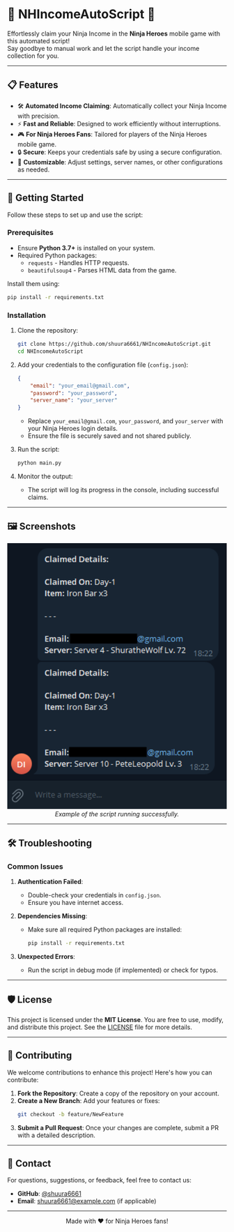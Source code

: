 # 🌟 NHIncomeAutoScript 🌟

Effortlessly claim your Ninja Income in the **Ninja Heroes** mobile game with this automated script!  
Say goodbye to manual work and let the script handle your income collection for you.

---

## 📋 Features

- 🛠 **Automated Income Claiming**: Automatically collect your Ninja Income with precision.
- ⚡ **Fast and Reliable**: Designed to work efficiently without interruptions.
- 🎮 **For Ninja Heroes Fans**: Tailored for players of the Ninja Heroes mobile game.
- 🔒 **Secure**: Keeps your credentials safe by using a secure configuration.
- 🔧 **Customizable**: Adjust settings, server names, or other configurations as needed.

---

## 🚀 Getting Started

Follow these steps to set up and use the script:

### Prerequisites
- Ensure **Python 3.7+** is installed on your system.
- Required Python packages:
  - `requests` - Handles HTTP requests.
  - `beautifulsoup4` - Parses HTML data from the game.

Install them using:
```bash
pip install -r requirements.txt
```

### Installation
1. Clone the repository:
   ```bash
   git clone https://github.com/shuura6661/NHIncomeAutoScript.git
   cd NHIncomeAutoScript
   ```

2. Add your credentials to the configuration file (`config.json`):
   ```json
   {
       "email": "your_email@gmail.com",
       "password": "your_password",
       "server_name": "your_server"
   }
   ```
   - Replace `your_email@gmail.com`, `your_password`, and `your_server` with your Ninja Heroes login details.
   - Ensure the file is securely saved and not shared publicly.

3. Run the script:
   ```bash
   python main.py
   ```

4. Monitor the output:
   - The script will log its progress in the console, including successful claims.

---

## 🖼️ Screenshots
<p align="center">
  <img src="assets/telebotMessage.png" alt="Script Running Example" width="600px">
  <br>
  <i>Example of the script running successfully.</i>
</p>

---

## 🛠 Troubleshooting

### Common Issues
1. **Authentication Failed**:
   - Double-check your credentials in `config.json`.
   - Ensure you have internet access.
   
2. **Dependencies Missing**:
   - Make sure all required Python packages are installed:
     ```bash
     pip install -r requirements.txt
     ```

3. **Unexpected Errors**:
   - Run the script in debug mode (if implemented) or check for typos.

---

## 🛡️ License

This project is licensed under the **MIT License**. You are free to use, modify, and distribute this project. See the [LICENSE](LICENSE) file for more details.

---

## 🤝 Contributing

We welcome contributions to enhance this project! Here's how you can contribute:
1. **Fork the Repository**: Create a copy of the repository on your account.
2. **Create a New Branch**: Add your features or fixes:
   ```bash
   git checkout -b feature/NewFeature
   ```
3. **Submit a Pull Request**: Once your changes are complete, submit a PR with a detailed description.

---

## 📧 Contact

For questions, suggestions, or feedback, feel free to contact us:
- **GitHub**: [@shuura6661](https://github.com/shuura6661)
- **Email**: shuura6661@example.com (if applicable)

---

<p align="center">Made with ❤️ for Ninja Heroes fans!</p>
